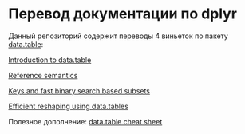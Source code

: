 ﻿# Перевод документации по dplyr

Данный репозиторий содержит переводы 4 виньеток по пакету 
[data.table](https://github.com/Rdatatable/data.table):

[Introduction to data.table](https://github.com/statist-bhfz/data.table_doc_ru/blob/master/data.table_intro.Rmd) 

[Reference semantics](https://github.com/statist-bhfz/data.table_doc_ru/blob/master/data.table_reference.Rmd) 

[Keys and fast binary search based subsets](https://github.com/statist-bhfz/data.table_doc_ru/blob/master/data.table_keys.Rmd) 

[Efficient reshaping using data.tables](https://github.com/statist-bhfz/data.table_doc_ru/blob/master/data.table_reshaping.Rmd) 


Полезное дополнение: [data.table cheat sheet](https://s3.amazonaws.com/assets.datacamp.com/img/blog/data+table+cheat+sheet.pdf)